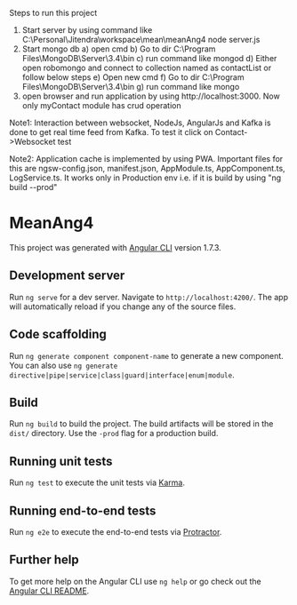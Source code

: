 Steps to run this project
1) Start server by using command like C:\Personal\Jitendra\workspace\mean\meanAng4 node server.js
2) Start mongo db
	a) open cmd
	b) Go to dir C:\Program Files\MongoDB\Server\3.4\bin 
	c) run command like mongod
	d) Either open robomongo and connect to collection named as contactList or follow below steps
	e) Open new cmd
	f) Go to dir C:\Program Files\MongoDB\Server\3.4\bin 
	g) run command like mongo
3) open browser and run application by using http://localhost:3000. Now only myContact module has crud operation

Note1: Interaction between websocket, NodeJs, AngularJs and Kafka is done to get real time feed from Kafka. To test it click on Contact->Websocket test

Note2: Application cache is implemented by using PWA. Important files for this are ngsw-config.json, manifest.json, AppModule.ts, AppComponent.ts, LogService.ts. It works only in Production env i.e. if it is build by using "ng build --prod"

# MeanAng4

This project was generated with [Angular CLI](https://github.com/angular/angular-cli) version 1.7.3.

## Development server

Run `ng serve` for a dev server. Navigate to `http://localhost:4200/`. The app will automatically reload if you change any of the source files.

## Code scaffolding

Run `ng generate component component-name` to generate a new component. You can also use `ng generate directive|pipe|service|class|guard|interface|enum|module`.

## Build

Run `ng build` to build the project. The build artifacts will be stored in the `dist/` directory. Use the `-prod` flag for a production build.

## Running unit tests

Run `ng test` to execute the unit tests via [Karma](https://karma-runner.github.io).

## Running end-to-end tests

Run `ng e2e` to execute the end-to-end tests via [Protractor](http://www.protractortest.org/).

## Further help

To get more help on the Angular CLI use `ng help` or go check out the [Angular CLI README](https://github.com/angular/angular-cli/blob/master/README.md).
